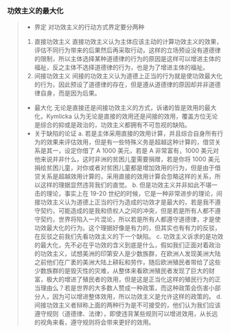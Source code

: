 ### 功效主义的最大化
> * 界定
> 对功效主义的行动方式界定要分两种
> 1. 直接功效主义
>  直接功效主义认为主体应该主动的计算功效主义的效果，评估不同行为带来的后果然后再采取行动，这样的立场预设没有道德律的限制，所以主体选择某种道德律的行为的原因是这样可以增进主体的福祉，反之主体不选择道德律的行为，也是为了增进主体的福祉。
> 2. 间接功效主义
> 间接的功效主义认为道德上正当的行为就是使功效最大化的行为，因此预设了道德律的存在，但是遵从道德律的原因却并非道德律自身，而是因为后果。
> * 最大化
> 无论是直接还是间接功效主义的方式，诉诸的皆是效用的最大化，Kymlicka 认为无论是直接的效用还是间接的效用，覆盖方位无论是综合的抑或是政治的，功效主义都拥有不可忽视的缺陷。
> * 关于缺陷的论证
> a. 若是主体采用直接的效用计算，并且综合自身所有行为的效果来评估效用，但是有一些特殊义务是超越这种计算的，借贷关系是其一，设定你借了 A 1000 美元，若是 A 非常富有，1000 美元对他来说并非什么，这时非洲的贫困儿童需要捐赠，若是你将 1000 美元捐给贫困儿童，对你或者对贫困儿童都是增加效用的行为，但是由于借贷关系是超越效用计算的，采用直接的效用计算会忽略这样的关系，所以这样的理据显然违背我们的直觉。
> b. 但是功效主义并非如此不堪一击的理论，事实上在 19-20 世纪的时候，它是一种非常进步的理论，间接功效主义认为道德上正当的行为造成的功效才是最大的，若是我不遵守契约，可能造成的是我和债权人之间的冲突，但是若是所有人都不遵守契约，世界将陷入一片混论，所以若是所有人都遵守道德律，才是使功效最大化的行为。这个理据好像是有力的，但其实也有有力的反驳，在反驳之前我们先看功效主义的下一个缺陷。
> c. 功效主义诉求的是功效的最大化，先不必在乎功效的含义到底是什么，假如我们正面对着政治的功效主义，试想美洲的印第安人是少数族群，在欧洲人发现美洲大陆之前他们在广袤的美洲大陆上耕耘和劳作，随后欧洲殖民者带给了这些少数族群的是毁灭性的灾难，从整体来看欧洲殖民者发现了巨大的财富，极大的增进了殖民者的效用，但是这是正当化这样的殖民行为的正当理由么？若是世界的大多数人赞成一种政策，而这种政策会伤害小部分人，因为可以增进整体效用，所以功效主义是允许这样的政策的。
> d. 间接功效主义者辩称上面的两种行为是不可接受的，他们认为我们应该遵守规则（道德律、法律），即使违背某些规则可以增进效用，从长远的视角来看，遵守规则将会带来更好的效用。
